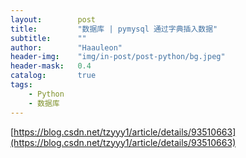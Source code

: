```yaml
---
layout:        post
title:         "数据库 | pymysql 通过字典插入数据"
subtitle:      ""
author:        "Haauleon"
header-img:    "img/in-post/post-python/bg.jpeg"
header-mask:   0.4
catalog:       true
tags:
    - Python
    - 数据库
---
```


[https://blog.csdn.net/tzyyy1/article/details/93510663](https://blog.csdn.net/tzyyy1/article/details/93510663)